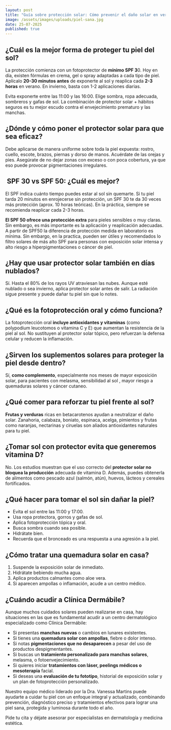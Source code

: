 ```yaml
---
layout: post
title: "Guía sobre protección solar: Cómo prevenir el daño solar en verano"
image: /assets/images/uploads/piel-sana.jpg
date: 25-07-2025
published: true
---
```

## **¿Cuál es la mejor forma de proteger tu piel del sol?**

La protección comienza con un fotoprotector de **mínimo SPF 3**0. Hoy en día, existen fórmulas en crema, gel o spray adaptadas a cada tipo de piel. Aplícalo **20-30 minutos antes** de exponerte al sol y reaplica cada **2-3 horas** en verano. En invierno, basta con 1-2 aplicaciones diarias.

Evita exponerte entre las 11:00 y las 16:00. Elige sombra, ropa adecuada, sombreros y gafas de sol. La combinación de protector solar + hábitos seguros es tu mejor escudo contra el envejecimiento prematuro y las manchas.

## **¿Dónde y cómo poner el protector solar para que sea eficaz?**

Debe aplicarse de manera uniforme sobre toda la piel expuesta: rostro, cuello, escote, brazos, piernas y dorso de manos. Acuérdate de las orejas y pies. Asegúrate de no dejar zonas con exceso o con poca cobertura, ya que eso puede provocar pigmentaciones irregulares. 

##  **SPF 30 vs SPF 50: ¿Cuál es mejor?**

El SPF indica cuánto tiempo puedes estar al sol sin quemarte. Si tu piel tarda 20 minutos en enrojecerse sin protección, un SPF 30 te da 30 veces más protección (aprox. 10 horas teóricas). En la práctica, siempre se recomienda reaplicar cada 2-3 horas.

**El SPF 50  ofrece una protección extra** para pieles sensibles o muy claras.  Sin embargo, es más importante es la aplicación y reaplicación adecuadas.  A partir de SPF50 la diferencia de protección medida en laboratorio es mínima. Sin embargo, en la practica, pueden ser útiles y recomendados lo filtro solares de más alto SPF para personas con exposición solar intensa y alto riesgo a hiperpigmentaciones o cáncer de piel. 

## **¿Hay que usar protector solar también en días nublados?**

Sí. Hasta el 80% de los rayos UV atraviesan las nubes. Aunque esté nublado o sea invierno, aplica protector solar antes de salir. La radiación sigue presente y puede dañar tu piel sin que lo notes.

## **¿Qué es la fotoprotección oral y cómo funciona?**

 La fotoprotección oral **incluye antioxidantes y vitaminas** (como polypodium leucotomos o vitamina C y E) que aumentan la resistencia de la piel al sol. No sustituyen al protector solar tópico, pero refuerzan la defensa celular y reducen la inflamación.

## ¿Sirven los suplementos solares para proteger la piel desde dentro?

Sí, **como complemento**, especialmente nos meses de mayor exposición solar, para pacientes con melasma, sensibilidad al sol , mayor riesgo a quemaduras solares y cáncer cutaneo. 

## **¿Qué comer para reforzar tu piel frente al sol?**

**Frutas y verduras** ricas en betacarotenos ayudan a neutralizar el daño solar. Zanahoria, calabaza, boniato, espinaca, acelga, pimientos y frutas como naranjas, nectarinas y ciruelas son aliados antioxidantes naturales para tu piel.

## **¿Tomar sol con protector evita que generemos vitamina D?**

No. Los estudios muestran que el uso correcto del **protector solar no bloquea la producción** adecuada de vitamina D. Además, puedes obtenerla de alimentos como pescado azul (salmón, atún), huevos, lácteos y cereales fortificados.

## **¿Qué hacer para tomar el sol sin dañar la piel?**

* Evita el sol entre las 11:00 y 17:00.
* Usa ropa protectora, gorros y gafas de sol.
* Aplica fotoprotección tópica y oral.
* Busca sombra cuando sea posible.
* Hidrátate bien.
* Recuerda que el bronceado es una respuesta a una agresión a la piel. 

## **¿Cómo tratar una quemadura solar en casa?**

1. Suspende la exposición solar de inmediato.
2. Hidrátate bebiendo mucha agua.
3. Aplica productos calmantes como aloe vera.
4. Si aparecen ampollas o inflamación, acude a un centro médico.

## ¿Cuándo acudir a Clínica Dermábile?

Aunque muchos cuidados solares pueden realizarse en casa, hay situaciones en las que es fundamental acudir a un centro dermatológico especializado como Clínica Dermábile:

* Si presentas **manchas nuevas** o cambios en lunares existentes.
* Si tienes una **quemadura solar con ampollas**, fiebre o dolor intenso.
* Si notas **pigmentaciones que no desaparecen** a pesar del uso de productos despigmentantes.
* Si buscas un **tratamiento personalizado para manchas solares**, melasma, o fotoenvejecimiento.
* Si quieres iniciar **tratamientos con láser, peelings médicos o mesoterapia** facial.
* Si deseas una **evaluación de tu fototipo**, historial de exposición solar y un plan de fotoprotección personalizado.

Nuestro equipo médico liderado por la Dra. Vanessa Martins puede ayudarte a cuidar tu piel con un enfoque integral y actualizado, combinando prevención, diagnóstico preciso y tratamientos efectivos para lograr una piel sana, protegida y luminosa durante todo el año.

Pide tu cita y déjate asesorar por especialistas en dermatología y medicina estética.
